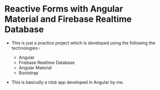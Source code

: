 # Reactive Forms with Angular Material and Firebase Realtime Database

- This is just a practice project which is developed using the following the technologies:-
  - Angular
  - Firebase Realtime Database
  - Angular Material
  - Bootstrap

- This is basically a `CRUD` app developed in Angular by me.
